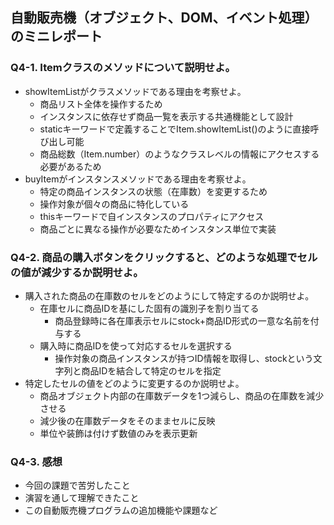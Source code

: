 ## 自動販売機（オブジェクト、DOM、イベント処理）のミニレポート
### Q4-1. Itemクラスのメソッドについて説明せよ。
* showItemListがクラスメソッドである理由を考察せよ。
  * 商品リスト全体を操作するため
  * インスタンスに依存せず商品一覧を表示する共通機能として設計
  * staticキーワードで定義することでItem.showItemList()のように直接呼び出し可能
  * 商品総数（Item.number）のようなクラスレベルの情報にアクセスする必要があるため
* buyItemがインスタンスメソッドである理由を考察せよ。
  * 特定の商品インスタンスの状態（在庫数）を変更するため
  * 操作対象が個々の商品に特化している
  * thisキーワードで自インスタンスのプロパティにアクセス
  * 商品ごとに異なる操作が必要なためインスタンス単位で実装
### Q4-2. 商品の購入ボタンをクリックすると、どのような処理でセルの値が減少するか説明せよ。
* 購入された商品の在庫数のセルをどのようにして特定するのか説明せよ。
  * 在庫セルに商品IDを基にした固有の識別子を割り当てる
    * 商品登録時に各在庫表示セルにstock+商品ID形式の一意な名前を付与する
  * 購入時に商品IDを使って対応するセルを選択する
    * 操作対象の商品インスタンスが持つID情報を取得し、stockという文字列と商品IDを結合して特定のセルを指定
* 特定したセルの値をどのように変更するのか説明せよ。
  * 商品オブジェクト内部の在庫数データを1つ減らし、商品の在庫数を減少させる
  * 減少後の在庫数データをそのままセルに反映
  * 単位や装飾は付けず数値のみを表示更新
### Q4-3. 感想
* 今回の課題で苦労したこと
* 演習を通して理解できたこと
* この自動販売機プログラムの追加機能や課題など
